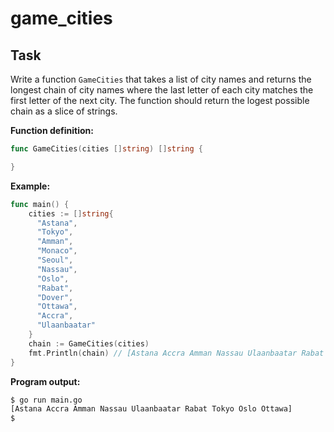# game_cities

## Task

Write a function `GameCities` that takes a list of city names and returns the longest chain of city names where the last letter of each city matches the first letter of the next city. The function should return the logest possible chain as a slice of strings.

**Function definition:**

```go
func GameCities(cities []string) []string {

}
```

**Example:**

```go
func main() {
    cities := []string{
      "Astana",
      "Tokyo",
      "Amman",
      "Monaco",
      "Seoul",
      "Nassau",
      "Oslo",
      "Rabat",
      "Dover",
      "Ottawa",
      "Accra",
      "Ulaanbaatar"
    }
    chain := GameCities(cities)
    fmt.Println(chain) // [Astana Accra Amman Nassau Ulaanbaatar Rabat Tokyo Oslo Ottawa]
}
```

**Program output:**

```sh
$ go run main.go
[Astana Accra Amman Nassau Ulaanbaatar Rabat Tokyo Oslo Ottawa]
$
```

